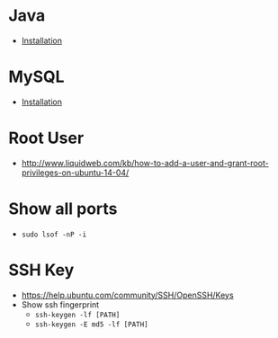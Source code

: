 # Java

* [Installation](http://www.webupd8.org/2014/03/how-to-install-oracle-java-8-in-debian.html)

# MySQL

* [Installation](https://wiki.ubuntuusers.de/MySQL/)

# Root User

* <http://www.liquidweb.com/kb/how-to-add-a-user-and-grant-root-privileges-on-ubuntu-14-04/>

# Show all ports

* `sudo lsof -nP -i`

# SSH Key
* <https://help.ubuntu.com/community/SSH/OpenSSH/Keys>
* Show ssh fingerprint
  * `ssh-keygen -lf [PATH]`
  * `ssh-keygen -E md5 -lf [PATH]`
